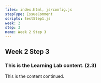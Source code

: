```yaml
---
files: index.html, js/config.js
stepType: IssueComment
scripts: testStep1.js
week: 2
step: 3
name: Week 2 Step 3
---
```


## Week 2 Step 3

### This is the Learning Lab content. (2.3)

This is the content continued.
